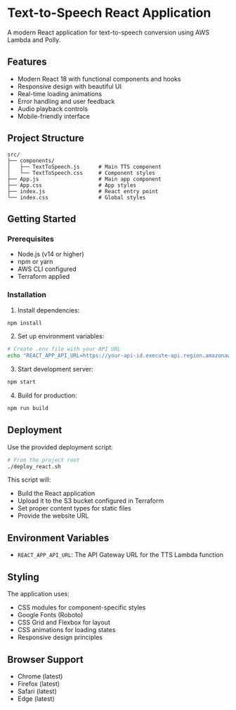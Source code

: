 # Text-to-Speech React Application

A modern React application for text-to-speech conversion using AWS Lambda and Polly.

## Features

- Modern React 18 with functional components and hooks
- Responsive design with beautiful UI
- Real-time loading animations
- Error handling and user feedback
- Audio playback controls
- Mobile-friendly interface

## Project Structure

```
src/
├── components/
│   ├── TextToSpeech.js      # Main TTS component
│   └── TextToSpeech.css     # Component styles
├── App.js                   # Main app component
├── App.css                  # App styles
├── index.js                 # React entry point
└── index.css                # Global styles
```

## Getting Started

### Prerequisites

- Node.js (v14 or higher)
- npm or yarn
- AWS CLI configured
- Terraform applied

### Installation

1. Install dependencies:
```bash
npm install
```

2. Set up environment variables:
```bash
# Create .env file with your API URL
echo "REACT_APP_API_URL=https://your-api-id.execute-api.region.amazonaws.com/dev/tts" > .env
```

3. Start development server:
```bash
npm start
```

4. Build for production:
```bash
npm run build
```

## Deployment

Use the provided deployment script:

```bash
# From the project root
./deploy_react.sh
```

This script will:
- Build the React application
- Upload it to the S3 bucket configured in Terraform
- Set proper content types for static files
- Provide the website URL

## Environment Variables

- `REACT_APP_API_URL`: The API Gateway URL for the TTS Lambda function

## Styling

The application uses:
- CSS modules for component-specific styles
- Google Fonts (Roboto)
- CSS Grid and Flexbox for layout
- CSS animations for loading states
- Responsive design principles

## Browser Support

- Chrome (latest)
- Firefox (latest)
- Safari (latest)
- Edge (latest)
